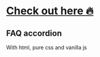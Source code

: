 # [Check out here 🔥](https://mikaeel-js.github.io/faq-accordion/)

## FAQ accordion 

With html, pure css and vanilla js
